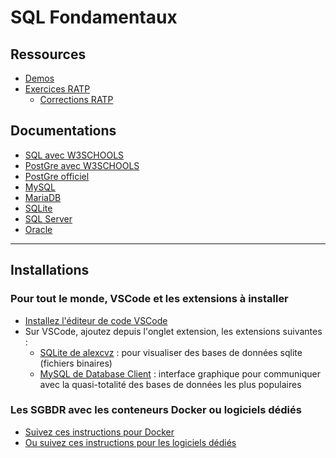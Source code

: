 # SQL Fondamentaux

## Ressources

- [Demos](./demos/)
- [Exercices RATP](./exercices/1-ratp.md)
  - [Corrections RATP](./exercices/corrections/ratp/)

<!-- ## Corrections des ateliers

- [Toutes les corrections des ateliers](./ateliers/corrections/)
  - [Atelier 2.1](./ateliers/corrections/2.1/)
  - [Atelier 2.2](./ateliers/corrections/2.2/)
  - [Atelier 2.3](./ateliers/corrections/2.3/)
  - [Atelier 2.4](./ateliers/corrections/2.4/)
  - [Atelier 3.1](./ateliers/corrections/3.1/)
  - [Atelier 3.2](./ateliers/corrections/3.2/)
  - [Atelier 4](./ateliers/corrections/4/)
  - [Atelier 5](./ateliers/corrections/5/)
  - [Atelier 6](./ateliers/corrections/6/)
  - [Atelier 7](./ateliers/corrections/7/) -->

## Documentations

- [SQL avec W3SCHOOLS](https://www.w3schools.com/sql/)
- [PostGre avec W3SCHOOLS](https://www.w3schools.com/postgresql/index.php)
- [PostGre officiel](https://www.postgresql.org/docs/current/intro-whatis.html)
- [MySQL](https://www.w3schools.com/mysql/)
- [MariaDB](https://mariadb.com/docs)
- [SQLite](https://www.sqlite.org/docs.html)
- [SQL Server](https://learn.microsoft.com/en-us/sql/sql-server/?view=sql-server-ver17)
- [Oracle](https://docs.oracle.com/en/database/oracle/oracle-database/23/index.html?utm_source=chatgpt.com)

---

## Installations

### Pour tout le monde, VSCode et les extensions à installer

- [Installez l'éditeur de code VSCode](https://code.visualstudio.com/download)
- Sur VSCode, ajoutez depuis l'onglet extension, les extensions suivantes :
  - [SQLite de alexcvz](https://marketplace.visualstudio.com/items?itemName=alexcvzz.vscode-sqlite) : pour visualiser des bases de données sqlite (fichiers binaires)
  - [MySQL de Database Client](https://database-client.com/) : interface graphique pour communiquer avec la quasi-totalité des bases de données les plus populaires

### Les SGBDR avec les conteneurs Docker ou logiciels dédiés

- [Suivez ces instructions pour Docker](./1-init/docker/)
- [Ou suivez ces instructions pour les logiciels dédiés](./1-init/software/)
